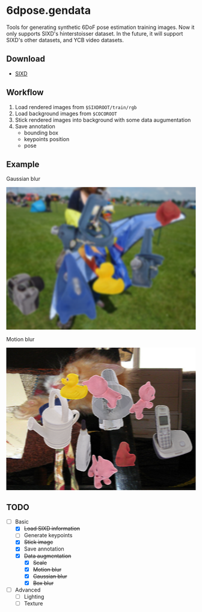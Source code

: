 # 6dpose.gendata

Tools for generating synthetic 6DoF pose estimation training images. Now it only supports SIXD's hinterstoisser dataset. In the future, it will support SIXD's other datasets, and YCB video datasets.

## Download

- [SIXD](http://cmp.felk.cvut.cz/sixd/challenge_2017/)

## Workflow

1. Load rendered images from `$SIXDROOT/train/rgb`
2. Load background images from `$COCOROOT`
3. Stick rendered images into background with some data augumentation
4. Save annotation
    - bounding box
    - keypoints position
    - pose

## Example

Gaussian blur

![](assets/gaussian.png)

Motion blur

![](assets/motion.png)

## TODO

- [ ] Basic
    - [x] ~~Load SIXD information~~
    - [ ] Generate keypoints
    - [x] ~~Stick image~~
    - [x] Save annotation
    - [x] ~~Data augmentation~~
        - [x] ~~Scale~~
        - [x] ~~Motion blur~~
        - [x] ~~Gaussian blur~~
        - [x] ~~Box blur~~
- [ ] Advanced
    - [ ] Lighting
    - [ ] Texture
